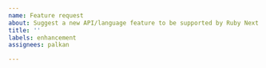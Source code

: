 ```yaml
---
name: Feature request
about: Suggest a new API/language feature to be supported by Ruby Next
title: ''
labels: enhancement
assignees: palkan

---
```




